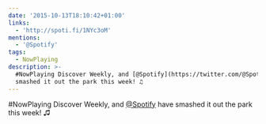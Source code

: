 ```yaml
---
date: '2015-10-13T18:10:42+01:00'
links:
  - 'http://spoti.fi/1NYc3oM'
mentions:
  - '@Spotify'
tags:
  - NowPlaying
description: >-
  #NowPlaying Discover Weekly, and [@Spotify](https://twitter.com/@Spotify) have
  smashed it out the park this week! ♫
---
```

#NowPlaying Discover Weekly, and [@Spotify](https://twitter.com/@Spotify) have smashed it out the park this week! ♫ 
